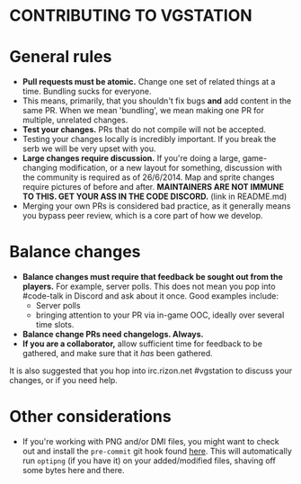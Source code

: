 CONTRIBUTING TO VGSTATION
=========================

# General rules

* **Pull requests must be atomic.**  Change one set of related things at a time.  Bundling sucks for everyone.
 * This means, primarily, that you shouldn't fix bugs **and** add content in the same PR. When we mean 'bundling', we mean making one PR for multiple, unrelated changes.
* **Test your changes.**  PRs that do not compile will not be accepted.
 * Testing your changes locally is incredibly important. If you break the serb we will be very upset with you.
* **Large changes require discussion.**  If you're doing a large, game-changing modification, or a new layout for something, discussion with the community is required as of 26/6/2014.  Map and sprite changes require pictures of before and after.  **MAINTAINERS ARE NOT IMMUNE TO THIS.  GET YOUR ASS IN THE CODE DISCORD.** (link in README.md)
* Merging your own PRs is considered bad practice, as it generally means you bypass peer review, which is a core part of how we develop.

# Balance changes
 * **Balance changes must require that feedback be sought out from the players.** For example, server polls. This does not mean you pop into #code-talk in Discord and ask about it once. Good examples include:
   * Server polls
   * bringing attention to your PR via in-game OOC, ideally over several time slots.
 * **Balance change PRs need changelogs. Always.**
 * **If you are a collaborator,** allow sufficient time for feedback to be gathered, and make sure that it *has* been gathered.

It is also suggested that you hop into irc.rizon.net #vgstation to discuss your changes, or if you need help.

# Other considerations

* If you're working with PNG and/or DMI files, you might want to check out and install the `pre-commit` git hook found [here](tools/git-hooks). This will automatically run `optipng` (if you have it) on your added/modified files, shaving off some bytes here and there.
